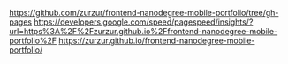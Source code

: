 https://github.com/zurzur/frontend-nanodegree-mobile-portfolio/tree/gh-pages
https://developers.google.com/speed/pagespeed/insights/?url=https%3A%2F%2Fzurzur.github.io%2Ffrontend-nanodegree-mobile-portfolio%2F
https://zurzur.github.io/frontend-nanodegree-mobile-portfolio/
